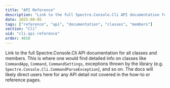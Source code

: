 ```yaml
---
title: "API Reference"
description: "Link to the full Spectre.Console.Cli API documentation for all classes and members"
date: 2025-08-05
tags: ["reference", "api", "documentation", "classes", "members"]
section: "Cli"
uid: "cli-api-reference"
order: 4010
---
```


Link to the full Spectre.Console.Cli API documentation for all classes and members. This is where one would find detailed info on classes like `CommandApp`, `Command`, `CommandSettings`, exceptions thrown by the library (e.g. `Spectre.Console.Cli.CommandParseException`), and so on. The docs will likely direct users here for any API detail not covered in the how-to or reference pages.